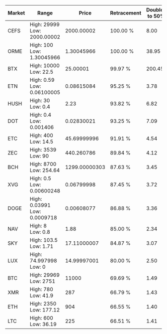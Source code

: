 | Market | Range | Price| Retracement | Doubles to 50% |
| --- | --- | --- | --- | --- |
| CEFS | High: 29999<br />Low: 2000.00002 | 2000.00002 | 100.00 % | 8.00 |
| ORME | High: 100<br />Low: 1.30045966 | 1.30045966 | 100.00 % | 38.95 |
| BTX | High: 10000<br />Low: 22.5 | 25.00001 | 99.97 % | 200.45 |
| ETN | High: 0.59<br />Low: 0.06100005 | 0.08615084 | 95.25 % | 3.78 |
| HUSH | High: 30<br />Low: 0.4 | 2.23 | 93.82 % | 6.82 |
| DOT | High: 0.4<br />Low: 0.001406 | 0.02830021 | 93.25 % | 7.09 |
| ETC | High: 400<br />Low: 14.5 | 45.69999996 | 91.91 % | 4.54 |
| ZEC | High: 3539<br />Low: 90 | 440.260786 | 89.84 % | 4.12 |
| BCH | High: 8700<br />Low: 254.64 | 1299.00000303 | 87.63 % | 3.45 |
| XVG | High: 0.5<br />Low: 0.00600248 | 0.06799998 | 87.45 % | 3.72 |
| DOGE | High: 0.03991<br />Low: 0.0009718 | 0.00608077 | 86.88 % | 3.36 |
| NAV | High: 8<br />Low: 0.8 | 1.88 | 85.00 % | 2.34 |
| SKY | High: 103.5<br />Low: 1.71 | 17.11000007 | 84.87 % | 3.07 |
| LUX | High: 74.997998<br />Low: 0 | 14.99997001 | 80.00 % | 2.50 |
| BTC | High: 29969<br />Low: 2751 | 11000 | 69.69 % | 1.49 |
| XMR | High: 780<br />Low: 41.9 | 287 | 66.79 % | 1.43 |
| ETH | High: 2350<br />Low: 177.12 | 904 | 66.55 % | 1.40 |
| LTC | High: 600<br />Low: 36.19 | 225 | 66.51 % | 1.41 |

